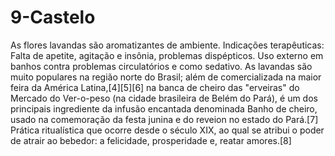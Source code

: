 # 9-Castelo
As flores lavandas são aromatizantes de ambiente. Indicações terapêuticas: Falta de apetite, agitação e insônia, problemas dispépticos. Uso externo em banhos contra problemas circulatórios e como sedativo.
As lavandas são muito populares na região norte do Brasil; além de comercializada na maior feira da América Latina,[4][5][6] na banca de cheiro das "erveiras" do Mercado do Ver-o-peso (na cidade brasileira de Belém do Pará), é um dos principais ingrediente da infusão encantada denominada Banho de cheiro, usado na comemoração da festa junina e do reveion no estado do Pará.[7] Prática ritualística que ocorre desde o século XIX, ao qual se atribui o poder de atrair ao bebedor: a felicidade, prosperidade e, reatar amores.[8]
